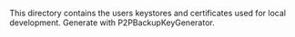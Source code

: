 This directory contains the users keystores and certificates used for local development.
Generate with P2PBackupKeyGenerator.